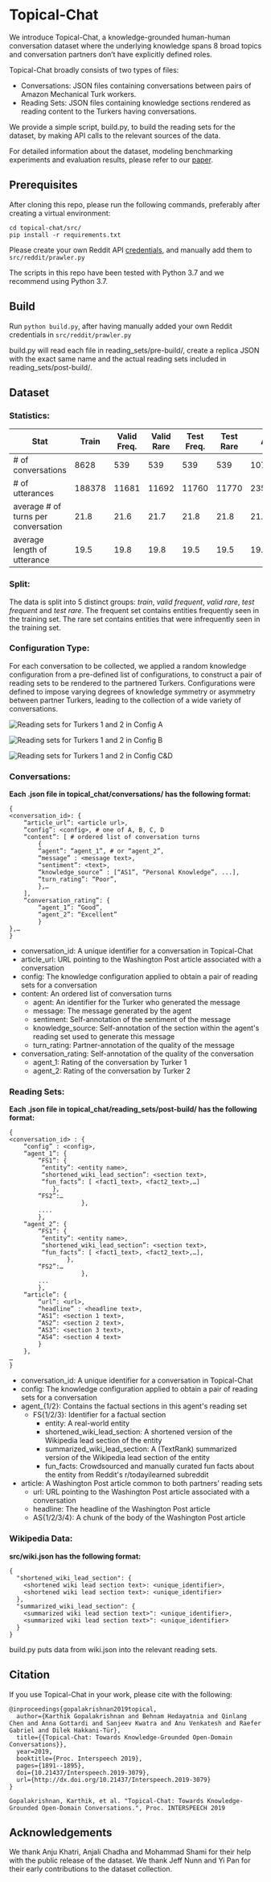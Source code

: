 # Topical-Chat
We introduce Topical-Chat, a knowledge-grounded
human-human conversation dataset where the underlying
knowledge spans 8 broad topics and conversation
partners don’t have explicitly defined roles.

Topical-Chat broadly consists of two types of files:

- Conversations: JSON files containing conversations between pairs of
Amazon Mechanical Turk workers.
- Reading Sets: JSON files containing knowledge sections rendered as
reading content to the Turkers having conversations.

We provide a simple script, build.py, to build the
reading sets for the dataset, by making API calls
to the relevant sources of the data.

For detailed information about the dataset, modeling
benchmarking experiments and evaluation results,
please refer to our [paper](https://m.media-amazon.com/images/G/01/amazon.jobs/3079_Paper._CB1565131710_.pdf).

## Prerequisites

After cloning this repo, please run the following commands,
preferably after creating a virtual environment:

```
cd topical-chat/src/
pip install -r requirements.txt
```

Please create your own Reddit API
[credentials](https://www.reddit.com/wiki/api),
and manually add them to `src/reddit/prawler.py`

The scripts in this repo have been tested with Python 3.7
and we recommend using Python 3.7.

## Build

Run `python build.py`, after having manually added your
own Reddit credentials in `src/reddit/prawler.py`

build.py will read each file in reading_sets/pre-build/,
create a replica JSON with the exact same name and the actual reading
sets included in reading_sets/post-build/.

## Dataset

### Statistics:
|       Stat            | Train | Valid Freq. | Valid Rare | Test Freq. | Test Rare | All |
| ----                  | ----  |    ----     |    ----    |   ----     |   ----    |  ----   |
|# of conversations    | 8628  |    539      |    539     |   539      |   539     |  10784  |
|# of utterances       | 188378 |   11681    |    11692   |   11760    |   11770   |  235281 |
|average # of turns per conversation  | 21.8 |    21.6    |   21.7     |   21.8    |   21.8  |  21.8   |
|average length of utterance    | 19.5  |    19.8      |    19.8     |   19.5      |   19.5     |  19.6   |

### Split:
The data is split into 5 distinct groups: *train*, *valid frequent*,
*valid rare*, *test frequent* and *test rare*. The frequent set
contains entities frequently seen in the training set. The rare set
contains entities that were infrequently seen in the training set.

### Configuration Type:
For each conversation to be collected, we applied a random
knowledge configuration from a pre-defined list of configurations,
to construct a pair of reading sets to be rendered to the partnered
Turkers. Configurations were defined to impose varying degrees of
knowledge symmetry or asymmetry between partner Turkers, leading to
the collection of a wide variety of conversations.

![Reading sets for Turkers 1 and 2 in Config A](images/configA.png)

![Reading sets for Turkers 1 and 2 in Config B](images/configB.png)

![Reading sets for Turkers 1 and 2 in Config C&D](images/configCD.png)


### Conversations:

**Each .json file in topical_chat/conversations/ has the following
format:**
```
{
<conversation_id>: {
	“article_url”: <article url>,
	“config”: <config>, # one of A, B, C, D
	“content”: [ # ordered list of conversation turns
		{ 
		“agent”: “agent_1”, # or “agent_2”,
		“message” : <message text>,
		“sentiment”: <text>,
		“knowledge_source” : [“AS1”, “Personal Knowledge”, ...],
		“turn_rating”: “Poor”,
		},…
	],
	“conversation_rating”: {
		“agent_1”: “Good”,
		“agent_2”: “Excellent”
		}
},…
}
```
- conversation_id: A unique identifier for a conversation in Topical-Chat
- article_url: URL pointing to the Washington Post article associated
with a conversation
- config: The knowledge configuration applied to obtain a pair of
reading sets for a conversation
- content: An ordered list of conversation turns
	- agent: An identifier for the Turker who generated the message
	- message: The message generated by the agent
	- sentiment: Self-annotation of the sentiment of the message
	- knowledge_source: Self-annotation of the section within
	the agent's reading set used to generate this message
	- turn_rating: Partner-annotation of the quality of the message
- conversation_rating: Self-annotation of the quality of the conversation
	- agent_1: Rating of the conversation by Turker 1
	- agent_2: Rating of the conversation by Turker 2

### Reading Sets:

**Each .json file in topical_chat/reading_sets/post-build/ has the
following format:**
```
{
<conversation_id> : {
	“config” : <config>,
    “agent_1”: {
	    “FS1”: {
		 “entity”: <entity name>,
		 “shortened_wiki_lead_section”: <section text>,
		 “fun_facts”: [ <fact1_text>, <fact2_text>,…]
		    },
	    “FS2”:…
                    },
        ....
        },
    “agent_2”: {
	    “FS1”: {
		 “entity”: <entity name>,
		 “shortened_wiki_lead_section”: <section text>,
		 “fun_facts”: [ <fact1_text>, <fact2_text>,…],
	            },
	    “FS2”:…
                    },
        ...
        },
    “article”: {
		“url”: <url>,
		“headline” : <headline text>,
		“AS1”: <section 1 text>,
		“AS2”: <section 2 text>,
		“AS3”: <section 3 text>,
		“AS4”: <section 4 text>
	    }
	},
…
}
```
- conversation_id: A unique identifier for a conversation in
Topical-Chat
- config: The knowledge configuration applied to obtain a pair of
reading sets for a conversation
- agent_{1/2}: Contains the factual sections in this agent's reading set
	- FS{1/2/3}: Identifier for a factual section
		- entity: A real-world entity
		- shortened_wiki_lead_section: A shortened version of the
		Wikipedia lead section of the entity
		- summarized_wiki_lead_section: A (TextRank) summarized version
		of the Wikipedia lead section of the entity
		- fun_facts: Crowdsourced and manually curated fun facts about
		the entity from Reddit's r/todayilearned subreddit
- article: A Washington Post article common to both partners'
reading sets
    - url: URL pointing to the Washington Post article associated
with a conversation
    - headline: The headline of the Washington Post article
	- AS{1/2/3/4}: A chunk of the body of the Washington Post article

### Wikipedia Data:
**src/wiki.json has the following format:**

```
{
  "shortened_wiki_lead_section": {
    <shortened wiki lead section text>: <unique_identifier>,
    <shortened wiki lead section text>: <unique_identifier>
  },
  "summarized_wiki_lead_section": {
    <summarized wiki lead section text>": <unique_identifier>,
    <summarized wiki lead section text>": <unique_identifier>
  }
}
```

build.py puts data from wiki.json into the relevant reading
sets.

## Citation
If you use Topical-Chat in your work, please cite with the following:
```
@inproceedings{gopalakrishnan2019topical,
  author={Karthik Gopalakrishnan and Behnam Hedayatnia and Qinlang Chen and Anna Gottardi and Sanjeev Kwatra and Anu Venkatesh and Raefer Gabriel and Dilek Hakkani-Tür},
  title={{Topical-Chat: Towards Knowledge-Grounded Open-Domain Conversations}},
  year=2019,
  booktitle={Proc. Interspeech 2019},
  pages={1891--1895},
  doi={10.21437/Interspeech.2019-3079},
  url={http://dx.doi.org/10.21437/Interspeech.2019-3079}
}
```

```
Gopalakrishnan, Karthik, et al. "Topical-Chat: Towards Knowledge-Grounded Open-Domain Conversations.", Proc. INTERSPEECH 2019
```

## Acknowledgements
We thank Anju Khatri, Anjali Chadha and
Mohammad Shami for their help with the public release of
the dataset. We thank Jeff Nunn and Yi Pan for their
early contributions to the dataset collection.
